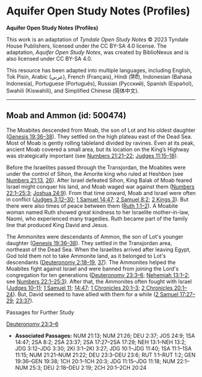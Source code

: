 # Aquifer Open Study Notes (Profiles)

**Aquifer Open Study Notes (Profiles)**

This work is an adaptation of *Tyndale Open Study Notes* © 2023 Tyndale House Publishers, licensed under the CC BY\-SA 4\.0 license. The adaptation, *Aquifer Open Study Notes*, was created by BiblioNexus and is also licensed under CC BY\-SA 4\.0\.

This resource has been adapted into multiple languages, including English, Tok Pisin, Arabic (عربي), French (Français), Hindi (हिंदी), Indonesian (Bahasa Indonesia), Portuguese (Português), Russian (Русский), Spanish (Español), Swahili (Kiswahili), and Simplified Chinese (简体中文).



--------------------------------

## Moab and Ammon (id: 500474)

The Moabites descended from Moab, the son of Lot and his oldest daughter ([Genesis 19:36–38](https://ref.ly/Gen19:36-Gen19:38)). They settled on the high plateau east of the Dead Sea. Most of Moab is gently rolling tableland divided by ravines. Even at its peak, ancient Moab covered a small area, but its location on the King’s Highway was strategically important (see [Numbers 21:21–22](https://ref.ly/Num21:21-Num21:22); [Judges 11:15–18](https://ref.ly/Judg11:15-Judg11:18)). 

Before the Israelites passed through the Transjordan, the Moabites were under the control of Sihon, the Amorite king who ruled at Heshbon (see [Numbers 21:13](https://ref.ly/Num21:13), [26](https://ref.ly/Num21:26)). After Israel defeated Sihon, King Balak of Moab feared Israel might conquer his land, and Moab waged war against them ([Numbers 22:1–25:3](https://ref.ly/Num22:1-Num25:3); [Joshua 24:9](https://ref.ly/Josh24:9)). From that time onward, Moab and Israel were often in conflict ([Judges 3:12–30](https://ref.ly/Judg3:12-Judg3:30); [1 Samuel 14:47](https://ref.ly/1Sam14:47); [2 Samuel 8:2](https://ref.ly/2Sam8:2); [2 Kings 3](https://ref.ly/2Kgs3:1-2Kgs3:27)). But there were also times of peace between them ([Ruth 1:1–2](https://ref.ly/Ruth1:1-Ruth1:2)). A Moabite woman named Ruth showed great kindness to her Israelite mother\-in\-law, Naomi, who experienced many tragedies. Ruth became part of the family line that produced King David and Jesus.

The Ammonites were descendants of Ammon, the son of Lot's younger daughter ([Genesis 19:36–38](https://ref.ly/Gen19:36-Gen19:38)). They settled in the Transjordan area, northeast of the Dead Sea. When the Israelites arrived after leaving Egypt, God told them not to take Ammonite land, as it belonged to Lot's descendants ([Deuteronomy 2:18–19](https://ref.ly/Deut2:18-Deut2:19), [37](https://ref.ly/Deut2:37)). The Ammonites helped the Moabites fight against Israel and were banned from joining the Lord's congregation for ten generations ([Deuteronomy 23:3–6](https://ref.ly/Deut23:3-Deut23:6); [Nehemiah 13:1–2](https://ref.ly/Neh13:1-Neh13:2); see [Numbers 22:1–25:3](https://ref.ly/Num22:1-Num25:3)). After that, the Ammonites often fought with Israel ([Judges 10–11](https://ref.ly/Judg10:1-Judg11:40); [1 Samuel 11](https://ref.ly/1Sam11:1-1Sam11:15); [14:47](https://ref.ly/1Sam14:47); [1 Chronicles 20:1–3](https://ref.ly/1Chr20:1-1Chr20:3); [2 Chronicles 20:1–24](https://ref.ly/2Chr20:1-2Chr20:24)). But, David seemed to have allied with them for a while ([2 Samuel 17:27–29](https://ref.ly/2Sam17:27-2Sam17:29); [23:37](https://ref.ly/2Sam23:37)).

Passages for Further Study

[Deuteronomy 23:3–6](https://ref.ly/Deut23:3-Deut23:6)

* **Associated Passages:** NUM 21:13; NUM 21:26; DEU 2:37; JOS 24:9; 1SA 14:47; 2SA 8:2; 2SA 23:37; 2SA 17:27–2SA 17:29; NEH 13:1–NEH 13:2; JDG 3:12–JDG 3:30; 2KI 3:1–2KI 3:27; JDG 10:1–JDG 11:40; 1SA 11:1–1SA 11:15; NUM 21:21–NUM 21:22; DEU 23:3–DEU 23:6; RUT 1:1–RUT 1:2; GEN 19:36–GEN 19:38; 1CH 20:1–1CH 20:3; JDG 11:15–JDG 11:18; NUM 22:1–NUM 25:3; DEU 2:18–DEU 2:19; 2CH 20:1–2CH 20:24

